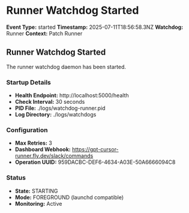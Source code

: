 # Runner Watchdog Started

**Event Type:** started
**Timestamp:** 2025-07-11T18:56:58.3NZ
**Watchdog:** Runner
**Context:** Patch Runner


## Runner Watchdog Started

The runner watchdog daemon has been started.

### Startup Details
- **Health Endpoint:** http://localhost:5000/health
- **Check Interval:** 30 seconds
- **PID File:** ./logs/watchdog-runner.pid
- **Log Directory:** ./logs/watchdogs

### Configuration
- **Max Retries:** 3
- **Dashboard Webhook:** https://gpt-cursor-runner.fly.dev/slack/commands
- **Operation UUID:** 959DACBC-DEF6-4634-A03E-50A6666094C8

### Status
- **State:** STARTING
- **Mode:** FOREGROUND (launchd compatible)
- **Monitoring:** Active


